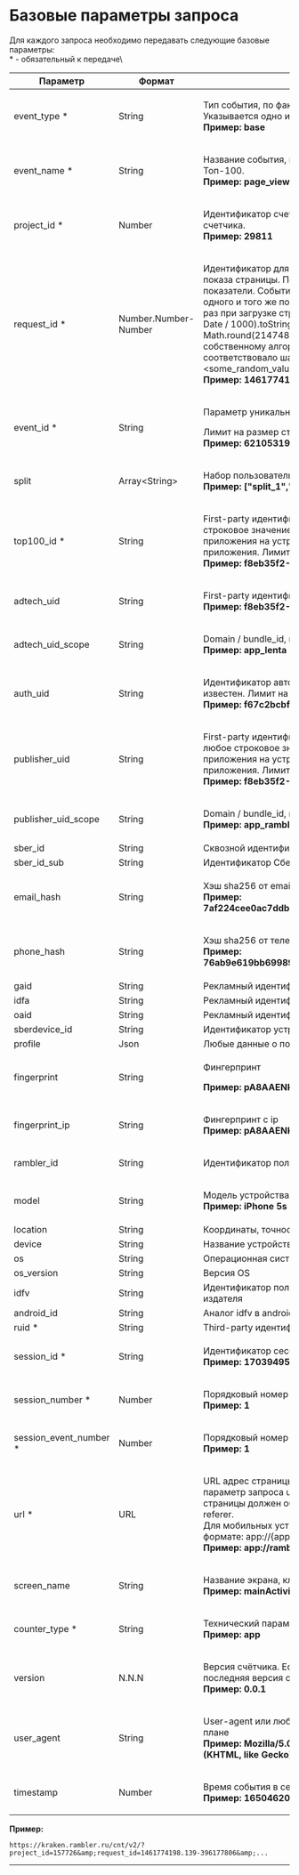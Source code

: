 # Базовые параметры запроса

Для каждого запроса необходимо передавать следующие базовые параметры:\
\* - обязательный к передаче\


| **Параметр**              | **Формат**           | **Описание**                                                                                                                                                                                                                                                                                                                                                                                                                                                                                                                                                                                                                                                                                                                                                               |
| ------------------------- | -------------------- | -------------------------------------------------------------------------------------------------------------------------------------------------------------------------------------------------------------------------------------------------------------------------------------------------------------------------------------------------------------------------------------------------------------------------------------------------------------------------------------------------------------------------------------------------------------------------------------------------------------------------------------------------------------------------------------------------------------------------------------------------------------------------- |
| event\_type \*            | String               | <p>Тип события, по факту которого осуществляется отправка запроса в Топ-100. Указывается одно из <a href="../bazovye-sobytiya.md">возможных значений</a><br><strong>Пример: base</strong></p>                                                                                                                                                                                                                                                                                                                                                                                                                                                                                                                                                                              |
| event\_name \*            | String               | <p>Название события, по факту которого осуществляется отправка запроса в Топ-100. <br><strong>Пример: page_view</strong></p>                                                                                                                                                                                                                                                                                                                                                                                                                                                                                                                                                                                                                                               |
| project\_id \*            | Number               | <p>Идентификатор счетчика, сгенерированный в Топ-100 при регистрации счетчика. <br><strong>Пример: 29811</strong></p>                                                                                                                                                                                                                                                                                                                                                                                                                                                                                                                                                                                                                                                      |
| request\_id \*            | Number.Number-Number | <p>Идентификатор для группировки событий, произошедших в рамках одного показа страницы. Позволяет корректно учитывать в статистике аудиторные показатели. События с одинаковым rid считаются случившимися в рамках одного и того же показа страницы. Идентификатор следует сгенерировать один раз при загрузке страницы. Можно это сделать следующим образом: (+new Date / 1000).toString() + '-' + Math.round(2147483647*Math.random()).toString(). Или генерировать его по собственному алгоритму, но так, чтобы сгенерированное значение соответствовало шаблону (&#x3C;float>-&#x3C;int>): &#x3C;timestamp_with_msecs> + '-' + &#x3C;some_random_value>, где &#x3C;timestamp_with_msecs> - с миллисекундами. <br><strong>Пример: 1461774198.139-396177806</strong></p> |
| event\_id \*              | String               | <p>Параметр уникальности каждого события</p><p>Лимит на размер строки: 36 символов<br><strong>Пример: 6210531992879190</strong></p>                                                                                                                                                                                                                                                                                                                                                                                                                                                                                                                                                                                                                                        |
| split                     | Array\<String>       | <p>Набор пользовательских <a href="../../razmetka-celevykh-deistvii/splity.md">сплитов</a><br><strong>Пример: ["split_1","split_2","split_3"]</strong></p>                                                                                                                                                                                                                                                                                                                                                                                                                                                                                                                                                                                                                 |
| top100\_id \*             | String               | <p>First-party идентификатор пользователя. Допустимо передавать любое строковое значение которое будет одинаковым для одной установки приложения на устройство пользователя и разным для разных установок приложения. Лимит на размер строки: 36 символов<br><strong>Пример: f8eb35f2-94b0-4f19-affa-9d8b9c878270</strong></p>                                                                                                                                                                                                                                                                                                                                                                                                                                             |
| adtech\_uid               | String               | <p>First-party идентификатор пользователя. Лимит на размер строки: 36 символов<br><strong>Пример: f8eb35f2-94b0-4f19-affa-9d8b9c878270</strong></p>                                                                                                                                                                                                                                                                                                                                                                                                                                                                                                                                                                                                                        |
| adtech\_uid\_scope        | String               | <p>Domain / bundle_id, граница применимости идентификатора<br><strong>Пример: app_lenta</strong></p>                                                                                                                                                                                                                                                                                                                                                                                                                                                                                                                                                                                                                                                                       |
| auth\_uid                 | String               | <p>Идентификатор авторизованного пользователя. Передается в запросе, если известен. Лимит на размер строки: 36 символов<br><strong>Пример: f67c2bcbfcfa30f</strong></p>                                                                                                                                                                                                                                                                                                                                                                                                                                                                                                                                                                                                    |
| publisher\_uid            | String               | <p>First-party идентификатор пользователя приложением. Допустимо передавать любое строковое значение которое будет одинаковым для одной установки приложения на устройство пользователя и разным для разных установок приложения. Лимит на размер строки: 36 символов<br><strong>Пример: f8eb35f2-94b0-4f19-affa-9d8b9c878270</strong></p>                                                                                                                                                                                                                                                                                                                                                                                                                                 |
| publisher\_uid\_scope     | String               | <p>Domain / bundle_id, граница применимости идентификатора<br><strong>Пример: app_rambler</strong></p>                                                                                                                                                                                                                                                                                                                                                                                                                                                                                                                                                                                                                                                                     |
| sber\_id                  | String               | Сквозной идентификатор Сбера, верный для всех партнеров                                                                                                                                                                                                                                                                                                                                                                                                                                                                                                                                                                                                                                                                                                                    |
| sber\_id\_sub             | String               | Идентификатор Сбера, верный для одного партнера                                                                                                                                                                                                                                                                                                                                                                                                                                                                                                                                                                                                                                                                                                                            |
| email\_hash               | String               | <p>Хэш sha256 от email пользователя<br><strong>Пример: 7af224cee0ac7ddb0da574fbb3dc2890e33b4d1e99a335394858f3221b548a7a</strong></p>                                                                                                                                                                                                                                                                                                                                                                                                                                                                                                                                                                                                                                       |
| phone\_hash               | String               | <p>Хэш sha256 от телефона пользователя<br><strong>Пример: 76ab9e619bb699897571f6860f44144b07d6560a1fbab09dc88e5f14e1098f48</strong></p>                                                                                                                                                                                                                                                                                                                                                                                                                                                                                                                                                                                                                                    |
| gaid                      | String               | Рекламный идентификатор в android                                                                                                                                                                                                                                                                                                                                                                                                                                                                                                                                                                                                                                                                                                                                          |
| idfa                      | String               | Рекламный идентификатор в ios                                                                                                                                                                                                                                                                                                                                                                                                                                                                                                                                                                                                                                                                                                                                              |
| oaid                      | String               | Рекламный идентификатор huawei                                                                                                                                                                                                                                                                                                                                                                                                                                                                                                                                                                                                                                                                                                                                             |
| sberdevice\_id            | String               | Идентификатор устройства от sberdevice                                                                                                                                                                                                                                                                                                                                                                                                                                                                                                                                                                                                                                                                                                                                     |
| profile                   | Json                 | Любые данные о пользователи, которые может передать площадка                                                                                                                                                                                                                                                                                                                                                                                                                                                                                                                                                                                                                                                                                                               |
| fingerprint               | String               | <p>Фингерпринт</p><p><strong>Пример: pA8AAENKs1d4BLyuAdJxQQA=,</strong></p>                                                                                                                                                                                                                                                                                                                                                                                                                                                                                                                                                                                                                                                                                                |
| fingerprint\_ip           | String               | <p>Фингерпринт с ip<br><strong>Пример:  pA8AAENKs1fQGAqLAfg3qQA</strong></p>                                                                                                                                                                                                                                                                                                                                                                                                                                                                                                                                                                                                                                                                                               |
| rambler\_id               | String               | <p>Идентификатор пользователя в Рамблере<br></p>                                                                                                                                                                                                                                                                                                                                                                                                                                                                                                                                                                                                                                                                                                                           |
| model                     | String               | <p>Модель устройства <br><strong>Пример: iPhone 5s</strong> или <strong>SM-J500M</strong></p>                                                                                                                                                                                                                                                                                                                                                                                                                                                                                                                                                                                                                                                                              |
| location                  | String               | Координаты, точность в метрах, скорость в м/с, время получения                                                                                                                                                                                                                                                                                                                                                                                                                                                                                                                                                                                                                                                                                                             |
| device                    | String               | Название устройства по классификации производителя (hwm)                                                                                                                                                                                                                                                                                                                                                                                                                                                                                                                                                                                                                                                                                                                   |
| os                        | String               | Операционная система устройства                                                                                                                                                                                                                                                                                                                                                                                                                                                                                                                                                                                                                                                                                                                                            |
| os\_version               | String               | Версия OS                                                                                                                                                                                                                                                                                                                                                                                                                                                                                                                                                                                                                                                                                                                                                                  |
| idfv                      | String               | Идентификатор пользователя в ios, верный в рамках скоупа приложений одного издателя                                                                                                                                                                                                                                                                                                                                                                                                                                                                                                                                                                                                                                                                                        |
| android\_id               | String               | Аналог idfv в android                                                                                                                                                                                                                                                                                                                                                                                                                                                                                                                                                                                                                                                                                                                                                      |
| ruid \*                   | String               | Third-party идентификатор пользователя предоставляемый платформой                                                                                                                                                                                                                                                                                                                                                                                                                                                                                                                                                                                                                                                                                                          |
| session\_id \*            | String               | <p>Идентификатор сессии<br><strong>Пример: 1703949555_1650546049152</strong></p>                                                                                                                                                                                                                                                                                                                                                                                                                                                                                                                                                                                                                                                                                           |
| session\_number \*        | Number               | <p>Порядковый номер сессии<br><strong>Пример: 1</strong></p>                                                                                                                                                                                                                                                                                                                                                                                                                                                                                                                                                                                                                                                                                                               |
| session\_event\_number \* | Number               | <p>Порядковый номер события в сессии<br><strong>Пример: 1</strong></p>                                                                                                                                                                                                                                                                                                                                                                                                                                                                                                                                                                                                                                                                                                     |
| url \*                    | URL                  | <p>URL адрес страницы, на которой произошло событие. В общем случае параметр запроса url необязателен. Но если он не передается, то адрес страницы должен обязательно передаваться в запросе в заголовке HTTP referer.<br>Для мобильных устройств требуется описание действия пользователя в формате: app://{app_name}/{screen}/{action}<br><strong>Пример: app://rambler_mail/main_page/load</strong></p>                                                                                                                                                                                                                                                                                                                                                                 |
| screen\_name              | String               | <p>Название экрана, класса приложения<br><strong>Пример: mainActivity</strong></p>                                                                                                                                                                                                                                                                                                                                                                                                                                                                                                                                                                                                                                                                                         |
| counter\_type \*          | String               | <p>Технический параметр. Передаем тип потока данных.<br><strong>Пример: app</strong></p>                                                                                                                                                                                                                                                                                                                                                                                                                                                                                                                                                                                                                                                                                   |
| version                   | N.N.N                | <p>Версия счётчика. Если параметр не передан, то по умолчанию используется последняя версия счетчика.<br><strong>Пример: 0.0.1</strong></p>                                                                                                                                                                                                                                                                                                                                                                                                                                                                                                                                                                                                                                |
| user\_agent               | String               | <p>User-agent или любые другие данные, которые можно использовать в этом плане<br><strong>Пример: Mozilla/5.0 (Macintosh; Intel Mac OS X 10_15_7) AppleWebKit/537.36 (KHTML, like Gecko) Chrome/100.0.4896.127 Safari/537.36</strong></p>                                                                                                                                                                                                                                                                                                                                                                                                                                                                                                                                  |
| timestamp                 | Number               | <p>Время события в секундах<br><strong>Пример: 1650462052</strong></p>                                                                                                                                                                                                                                                                                                                                                                                                                                                                                                                                                                                                                                                                                                     |

**Пример:**

`https://kraken.rambler.ru/cnt/v2/?project_id=157726&amp;request_id=1461774198.139-396177806&amp;...`

****
